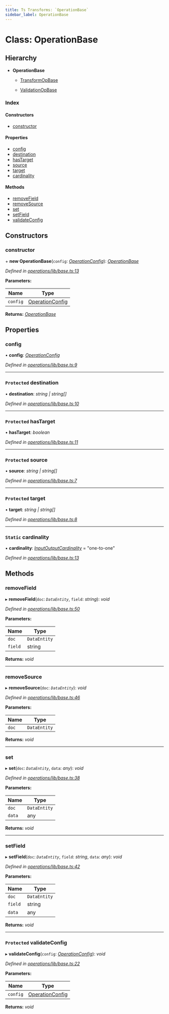 ```yaml
---
title: Ts Transforms: `OperationBase`
sidebar_label: OperationBase
---
```


# Class: OperationBase

## Hierarchy

* **OperationBase**

  * [TransformOpBase](transformopbase.md)

  * [ValidationOpBase](validationopbase.md)

### Index

#### Constructors

* [constructor](operationbase.md#constructor)

#### Properties

* [config](operationbase.md#config)
* [destination](operationbase.md#protected-destination)
* [hasTarget](operationbase.md#protected-hastarget)
* [source](operationbase.md#protected-source)
* [target](operationbase.md#protected-target)
* [cardinality](operationbase.md#static-cardinality)

#### Methods

* [removeField](operationbase.md#removefield)
* [removeSource](operationbase.md#removesource)
* [set](operationbase.md#set)
* [setField](operationbase.md#setfield)
* [validateConfig](operationbase.md#protected-validateconfig)

## Constructors

###  constructor

\+ **new OperationBase**(`config`: *[OperationConfig](../overview.md#operationconfig)*): *[OperationBase](operationbase.md)*

*Defined in [operations/lib/base.ts:13](https://github.com/terascope/teraslice/blob/9dc0f8b8/packages/ts-transforms/src/operations/lib/base.ts#L13)*

**Parameters:**

Name | Type |
------ | ------ |
`config` | [OperationConfig](../overview.md#operationconfig) |

**Returns:** *[OperationBase](operationbase.md)*

## Properties

###  config

• **config**: *[OperationConfig](../overview.md#operationconfig)*

*Defined in [operations/lib/base.ts:9](https://github.com/terascope/teraslice/blob/9dc0f8b8/packages/ts-transforms/src/operations/lib/base.ts#L9)*

___

### `Protected` destination

• **destination**: *string | string[]*

*Defined in [operations/lib/base.ts:10](https://github.com/terascope/teraslice/blob/9dc0f8b8/packages/ts-transforms/src/operations/lib/base.ts#L10)*

___

### `Protected` hasTarget

• **hasTarget**: *boolean*

*Defined in [operations/lib/base.ts:11](https://github.com/terascope/teraslice/blob/9dc0f8b8/packages/ts-transforms/src/operations/lib/base.ts#L11)*

___

### `Protected` source

• **source**: *string | string[]*

*Defined in [operations/lib/base.ts:7](https://github.com/terascope/teraslice/blob/9dc0f8b8/packages/ts-transforms/src/operations/lib/base.ts#L7)*

___

### `Protected` target

• **target**: *string | string[]*

*Defined in [operations/lib/base.ts:8](https://github.com/terascope/teraslice/blob/9dc0f8b8/packages/ts-transforms/src/operations/lib/base.ts#L8)*

___

### `Static` cardinality

▪ **cardinality**: *[InputOutputCardinality](../overview.md#inputoutputcardinality)* = "one-to-one"

*Defined in [operations/lib/base.ts:13](https://github.com/terascope/teraslice/blob/9dc0f8b8/packages/ts-transforms/src/operations/lib/base.ts#L13)*

## Methods

###  removeField

▸ **removeField**(`doc`: *`DataEntity`*, `field`: *string*): *void*

*Defined in [operations/lib/base.ts:50](https://github.com/terascope/teraslice/blob/9dc0f8b8/packages/ts-transforms/src/operations/lib/base.ts#L50)*

**Parameters:**

Name | Type |
------ | ------ |
`doc` | `DataEntity` |
`field` | string |

**Returns:** *void*

___

###  removeSource

▸ **removeSource**(`doc`: *`DataEntity`*): *void*

*Defined in [operations/lib/base.ts:46](https://github.com/terascope/teraslice/blob/9dc0f8b8/packages/ts-transforms/src/operations/lib/base.ts#L46)*

**Parameters:**

Name | Type |
------ | ------ |
`doc` | `DataEntity` |

**Returns:** *void*

___

###  set

▸ **set**(`doc`: *`DataEntity`*, `data`: *any*): *void*

*Defined in [operations/lib/base.ts:38](https://github.com/terascope/teraslice/blob/9dc0f8b8/packages/ts-transforms/src/operations/lib/base.ts#L38)*

**Parameters:**

Name | Type |
------ | ------ |
`doc` | `DataEntity` |
`data` | any |

**Returns:** *void*

___

###  setField

▸ **setField**(`doc`: *`DataEntity`*, `field`: *string*, `data`: *any*): *void*

*Defined in [operations/lib/base.ts:42](https://github.com/terascope/teraslice/blob/9dc0f8b8/packages/ts-transforms/src/operations/lib/base.ts#L42)*

**Parameters:**

Name | Type |
------ | ------ |
`doc` | `DataEntity` |
`field` | string |
`data` | any |

**Returns:** *void*

___

### `Protected` validateConfig

▸ **validateConfig**(`config`: *[OperationConfig](../overview.md#operationconfig)*): *void*

*Defined in [operations/lib/base.ts:22](https://github.com/terascope/teraslice/blob/9dc0f8b8/packages/ts-transforms/src/operations/lib/base.ts#L22)*

**Parameters:**

Name | Type |
------ | ------ |
`config` | [OperationConfig](../overview.md#operationconfig) |

**Returns:** *void*

